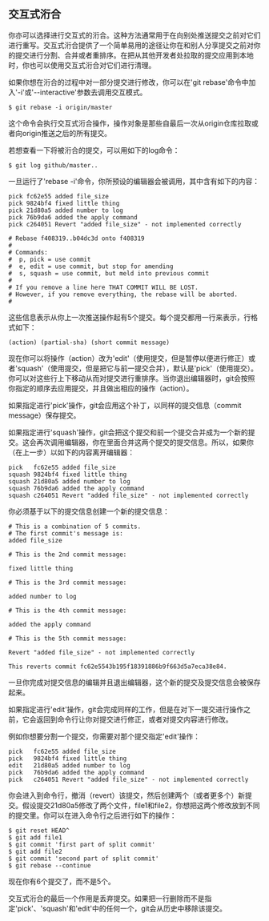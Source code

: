 ## 交互式洐合 ##

你亦可以选择进行交互式的洐合。这种方法通常用于在向别处推送提交之前对它们进行重写。交互式洐合提供了一个简单易用的途径让你在和别人分享提交之前对你的提交进行分割、合并或者重排序。在把从其他开发者处拉取的提交应用到本地时，你也可以使用交互式洐合对它们进行清理。

如果你想在洐合的过程中对一部分提交进行修改，你可以在'git rebase'命令中加入'-i'或'--interactive'参数去调用交互模式。

	$ git rebase -i origin/master

这个命令会执行交互式洐合操作，操作对象是那些自最后一次从origin仓库拉取或者向origin推送之后的所有提交。

若想查看一下将被洐合的提交，可以用如下的log命令：

	$ git log github/master..

一旦运行了'rebase -i'命令，你所预设的编辑器会被调用，其中含有如下的内容：

	pick fc62e55 added file_size
	pick 9824bf4 fixed little thing
	pick 21d80a5 added number to log
	pick 76b9da6 added the apply command
	pick c264051 Revert "added file_size" - not implemented correctly

	# Rebase f408319..b04dc3d onto f408319
	#
	# Commands:
	#  p, pick = use commit
	#  e, edit = use commit, but stop for amending
	#  s, squash = use commit, but meld into previous commit
	#
	# If you remove a line here THAT COMMIT WILL BE LOST.
	# However, if you remove everything, the rebase will be aborted.
	#

这些信息表示从你上一次推送操作起有5个提交。每个提交都用一行来表示，行格式如下：

	(action) (partial-sha) (short commit message)

现在你可以将操作（action）改为'edit'（使用提交，但是暂停以便进行修正）或者'squash'（使用提交，但是把它与前一提交合并），默认是'pick'（使用提交）。你可以对这些行上下移动从而对提交进行重排序。当你退出编辑器时，git会按照你指定的顺序去应用提交，并且做出相应的操作（action）。

如果指定进行'pick'操作，git会应用这个补丁，以同样的提交信息（commit message）保存提交。

如果指定进行'squash'操作，git会把这个提交和前一个提交合并成为一个新的提交。这会再次调用编辑器，你在里面合并这两个提交的提交信息。所以，如果你（在上一步）以如下的内容离开编辑器：

	pick   fc62e55 added file_size
	squash 9824bf4 fixed little thing
	squash 21d80a5 added number to log
	squash 76b9da6 added the apply command
	squash c264051 Revert "added file_size" - not implemented correctly

你必须基于以下的提交信息创建一个新的提交信息：

	# This is a combination of 5 commits.
	# The first commit's message is:
	added file_size

	# This is the 2nd commit message:

	fixed little thing

	# This is the 3rd commit message:

	added number to log

	# This is the 4th commit message:

	added the apply command

	# This is the 5th commit message:

	Revert "added file_size" - not implemented correctly

	This reverts commit fc62e5543b195f18391886b9f663d5a7eca38e84.

一旦你完成对提交信息的编辑并且退出编辑器，这个新的提交及提交信息会被保存起来。

如果指定进行'edit'操作，git会完成同样的工作，但是在对下一提交进行操作之前，它会返回到命令行让你对提交进行修正，或者对提交内容进行修改。

例如你想要分割一个提交，你需要对那个提交指定'edit'操作：

	pick   fc62e55 added file_size
	pick   9824bf4 fixed little thing
	edit   21d80a5 added number to log
	pick   76b9da6 added the apply command
	pick   c264051 Revert "added file_size" - not implemented correctly

你会进入到命令行，撤消（revert）该提交，然后创建两个（或者更多个）新提交。假设提交21d80a5修改了两个文件，file1和file2，你想把这两个修改放到不同的提交里。你可以在进入命令行之后进行如下的操作：

	$ git reset HEAD^
	$ git add file1
	$ git commit 'first part of split commit'
	$ git add file2
	$ git commit 'second part of split commit'
	$ git rebase --continue

现在你有6个提交了，而不是5个。

交互式洐合的最后一个作用是丢弃提交。如果把一行删除而不是指定'pick'、'squash'和'edit'中的任何一个，git会从历史中移除该提交。
